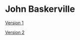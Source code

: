 # John Baskerville

[Version 1](https://katiedonnelly1.github.io/baskerville1/baskerville1.html)

[Version 2](https://katiedonnelly1.github.io/baskerville1/baskerville1copy2.html) 
